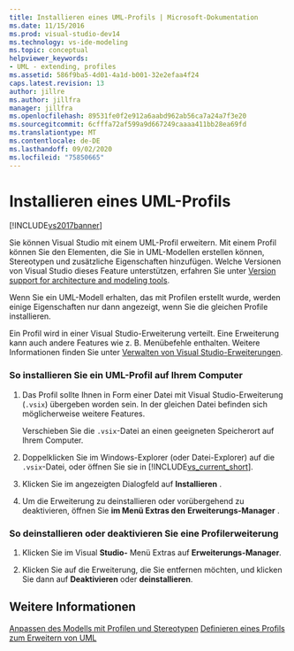 ```yaml
---
title: Installieren eines UML-Profils | Microsoft-Dokumentation
ms.date: 11/15/2016
ms.prod: visual-studio-dev14
ms.technology: vs-ide-modeling
ms.topic: conceptual
helpviewer_keywords:
- UML - extending, profiles
ms.assetid: 586f9ba5-4d01-4a1d-b001-32e2efaa4f24
caps.latest.revision: 13
author: jillre
ms.author: jillfra
manager: jillfra
ms.openlocfilehash: 89531fe0f2e912a6aabd962ab56ca7a24a7f3e20
ms.sourcegitcommit: 6cfffa72af599a9d667249caaaa411bb28ea69fd
ms.translationtype: MT
ms.contentlocale: de-DE
ms.lasthandoff: 09/02/2020
ms.locfileid: "75850665"
---
```

# <a name="install-a-uml-profile"></a>Installieren eines UML-Profils
[!INCLUDE[vs2017banner](../includes/vs2017banner.md)]

Sie können Visual Studio mit einem UML-Profil erweitern. Mit einem Profil können Sie den Elementen, die Sie in UML-Modellen erstellen können, Stereotypen und zusätzliche Eigenschaften hinzufügen. Welche Versionen von Visual Studio dieses Feature unterstützen, erfahren Sie unter [Version support for architecture and modeling tools](../modeling/what-s-new-for-design-in-visual-studio.md#VersionSupport).

 Wenn Sie ein UML-Modell erhalten, das mit Profilen erstellt wurde, werden einige Eigenschaften nur dann angezeigt, wenn Sie die gleichen Profile installieren.

 Ein Profil wird in einer Visual Studio-Erweiterung verteilt. Eine Erweiterung kann auch andere Features wie z. B. Menübefehle enthalten. Weitere Informationen finden Sie unter [Verwalten von Visual Studio-Erweiterungen](https://msdn.microsoft.com/library/dd293638(VS.100).aspx).

### <a name="to-install-a-uml-profile-on-your-computer"></a>So installieren Sie ein UML-Profil auf Ihrem Computer

1. Das Profil sollte Ihnen in Form einer Datei mit Visual Studio-Erweiterung (`.vsix`) übergeben worden sein. In der gleichen Datei befinden sich möglicherweise weitere Features.

     Verschieben Sie die `.vsix`-Datei an einen geeigneten Speicherort auf Ihrem Computer.

2. Doppelklicken Sie im Windows-Explorer (oder Datei-Explorer) auf die `.vsix`-Datei, oder öffnen Sie sie in [!INCLUDE[vs_current_short](../includes/vs-current-short-md.md)].

3. Klicken Sie im angezeigten Dialogfeld auf **Installieren** .

4. Um die Erweiterung zu deinstallieren oder vorübergehend zu deaktivieren, öffnen Sie **im Menü Extras den** **Erweiterungs-Manager** .

### <a name="to-uninstall-or-disable-a-profile-extension"></a>So deinstallieren oder deaktivieren Sie eine Profilerweiterung

1. Klicken Sie im Visual **Studio-** Menü Extras auf **Erweiterungs-Manager**.

2. Klicken Sie auf die Erweiterung, die Sie entfernen möchten, und klicken Sie dann auf **Deaktivieren** oder **deinstallieren**.

## <a name="see-also"></a>Weitere Informationen
 [Anpassen des Modells mit Profilen und Stereotypen](../modeling/customize-your-model-with-profiles-and-stereotypes.md) [Definieren eines Profils zum Erweitern von UML](../modeling/define-a-profile-to-extend-uml.md)
